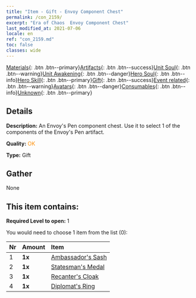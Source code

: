 ```yaml
---
title: "Item - Gift - Envoy Component Chest"
permalink: /con_2159/
excerpt: "Era of Chaos  Envoy Component Chest"
last_modified_at: 2021-07-06
locale: en
ref: "con_2159.md"
toc: false
classes: wide
---
```

 [Materials](/Items/){: .btn .btn--primary}[Artifacts](/Items/Artifacts/){: .btn .btn--success}[Unit Soul](/Items/UnitSoul/){: .btn .btn--warning}[Unit Awakening](/Items/UnitAwakening/){: .btn .btn--danger}[Hero Soul](/Items/HeroSoul/){: .btn .btn--info}[Hero Skill](/Items/HeroSkill/){: .btn .btn--primary}[Gift](/Items/Gift/){: .btn .btn--success}[Event related](/Items/Events/){: .btn .btn--warning}[Avatars](/Items/Avatars/){: .btn .btn--danger}[Consumables](/Items/Consumables/){: .btn .btn--info}[Unknown](/Items/Unknown/){: .btn .btn--primary}

## Details
 **Description:** An Envoy's Pen component chest. Use it to select 1 of the components of the Envoy's Pen artifact.

 **Quality:** <span style="color: #FF8C00">OK</span>

 **Type:** Gift

## Gather

  None

## This item contains:

 **Required Level to open:** 1

 You would need to choose 1 item from the list (0):

  | Nr | Amount |     Item    |
  |:---|:-------|:------------|
  | 1 |  **1x** | [Ambassador's Sash](/Items/art_2154/) |  | 
  | 2 |  **1x** | [Statesman's Medal](/Items/art_2155/) |  | 
  | 3 |  **1x** | [Recanter's Cloak](/Items/art_2156/) |  | 
  | 4 |  **1x** | [Diplomat's Ring ](/Items/art_2157/) |  | 
